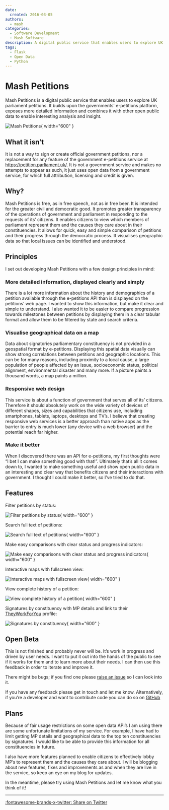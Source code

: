 ```yaml
---
date:
  created: 2016-03-05
authors:
  - mash
categories:
  - Software Development
  - Mash Software
description: A digital public service that enables users to explore UK government and parliament petitions.
tags:
  - Flask
  - Open Data
  - Python
---
```


# Mash Petitions

Mash Petitions is a digital public service that enables users to explore UK parliament petitions. It builds upon the governments’ e-petitions platform, exposes more detailed information and combines it with other open public data to enable interesting analysis and insight.

<!-- more -->

![Mash Petitions](../../assets/images/petitions-main.png){ width="600" }

## What it isn’t

It is not a way to sign or create official government petitions, nor a replacement for any feature of the government e-petitions service at <https://petition.parliament.uk/>. It is not a government service and makes no attempts to appear as such, it just uses open data from a government service, for which full attribution, licensing and credit is given.

## Why?

Mash Petitions is free, as in free speech, not as in free beer. It is intended for the greater civil and democratic good. It promotes greater transparency of the operations of government and parliament in responding to the requests of its’ citizens. It enables citizens to view which members of parliament represent them and the causes they care about in their constituencies. It allows for quick, easy and simple comparison of petitions and their progress through the democratic process. It visualises geographic data so that local issues can be identified and understood.

## Principles

I set out developing Mash Petitions with a few design principles in mind:

### More detailed information, displayed clearly and simply

There is a lot more information about the history and demographics of a petition available through the e-petitions API than is displayed on the petitions’ web page. I wanted to show this information, but make it clear and simple to understand. I also wanted it to be easier to compare progression towards milestones between petitions by displaying them in a clear tabular format and allow them to be filtered by state and search criteria.

### Visualise geographical data on a map

Data about signatories parliamentary constituency is not provided in a geospatial format by e-petitions. Displaying this spatial data visually can show strong correlations between petitions and geographic locations. This can be for many reasons, including proximity to a local cause, a large population of people affected by an issue, socioeconomic status, political alignment, environmental disaster and many more. If a picture paints a thousand words, a map paints a million.

### Responsive web design

This service is about a function of government that serves all of its’ citizens. Therefore it should absolutely work on the wide variety of devices of different shapes, sizes and capabilities that citizens use, including smartphones, tablets, laptops, desktops and TV’s. I believe that creating responsive web services is a better approach than native apps as the barrier to entry is much lower (any device with a web browser) and the potential reach far higher.

### Make it better

When I discovered there was an API for e-petitions, my first thoughts were “I bet I can make something good with that!”. Ultimately that’s all it comes down to, I wanted to make something useful and show open public data in an interesting and clear way that benefits citizens and their interactions with government. I thought I could make it better, so I’ve tried to do that.

## Features

Filter petitions by status:

![Filter petitions by status](../../assets/images/petitions-filter.png){ width="600" }

Search full text of petitions:

![Search full text of petitions](../../assets/images/petitions-search.png){ width="600" }

Make easy comparisons with clear status and progress indicators:

![Make easy comparisons with clear status and progress indicators](../../assets/images/petitions-status.png){ width="600" }

Interactive maps with fullscreen view:

![Interactive maps with fullscreen view](../../assets/images/petitions-map.png){ width="600" }

View complete history of a petition:

![View complete history of a petition](../../assets/images/petitions-history.png){ width="600" }

Signatures by constituency with MP details and link to their [TheyWorkForYou](https://www.theyworkforyou.com/) profile:

![Signatures by constituency](../../assets/images/petitions-constituency.png){ width="600" }

## Open Beta

This is not finished and probably never will be. It’s work in progress and driven by user needs. I want to put it out into the hands of the public to see if it works for them and to learn more about their needs. I can then use this feedback in order to iterate and improve it.

There might be bugs; if you find one please [raise an issue](https://github.com/MashSoftware/petitions/issues) so I can look into it.

If you have any feedback please get in touch and let me know. Alternatively, if you’re a developer and want to contribute code you can do so on [GitHub](https://github.com/MashSoftware/petitions)

## Plans

Because of fair usage restrictions on some open data API’s I am using there are some unfortunate limitations of my service. For example, I have had to limit getting MP details and geographical data to the top ten constituencies by signatures. I would like to be able to provide this information for all constituencies in future.

I also have more features planned to enable citizens to effectively lobby MP’s to represent them and the causes they care about. I will be blogging about new features, fixes and improvements as and when they are live in the service, so keep an eye on my blog for updates.

In the meantime, please try using Mash Petitions and let me know what you think of it!

---

[:fontawesome-brands-x-twitter: Share on Twitter](https://twitter.com/intent/tweet?url=https%3A%2F%2Fmatthew-shaw.github.io%2Fblog%2F2016%2F03%2F05%2Fmash-petitions%2F&via=MattShaw85&text=Mash%20Petitions&hashtags=OpenData%2CPython%2CFlask)
